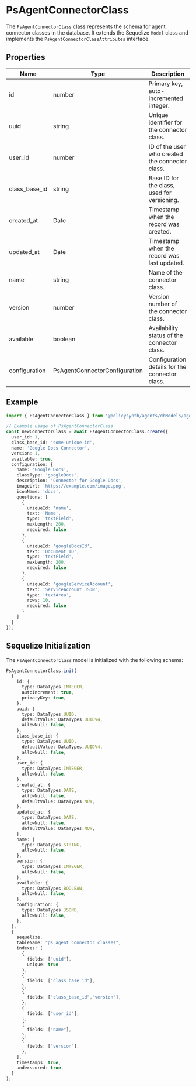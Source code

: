 # PsAgentConnectorClass

The `PsAgentConnectorClass` class represents the schema for agent connector classes in the database. It extends the Sequelize `Model` class and implements the `PsAgentConnectorClassAttributes` interface.

## Properties

| Name            | Type                              | Description                                      |
|-----------------|-----------------------------------|--------------------------------------------------|
| id              | number                            | Primary key, auto-incremented integer.           |
| uuid            | string                            | Unique identifier for the connector class.       |
| user_id         | number                            | ID of the user who created the connector class.  |
| class_base_id   | string                            | Base ID for the class, used for versioning.      |
| created_at      | Date                              | Timestamp when the record was created.           |
| updated_at      | Date                              | Timestamp when the record was last updated.      |
| name            | string                            | Name of the connector class.                     |
| version         | number                            | Version number of the connector class.           |
| available       | boolean                           | Availability status of the connector class.      |
| configuration   | PsAgentConnectorConfiguration     | Configuration details for the connector class.   |

## Example

```typescript
import { PsAgentConnectorClass } from '@policysynth/agents/dbModels/agentConnectorClass.js';

// Example usage of PsAgentConnectorClass
const newConnectorClass = await PsAgentConnectorClass.create({
  user_id: 1,
  class_base_id: 'some-unique-id',
  name: 'Google Docs Connector',
  version: 1,
  available: true,
  configuration: {
    name: 'Google Docs',
    classType: 'googleDocs',
    description: 'Connector for Google Docs',
    imageUrl: 'https://example.com/image.png',
    iconName: 'docs',
    questions: [
      {
        uniqueId: 'name',
        text: 'Name',
        type: 'textField',
        maxLength: 200,
        required: false
      },
      {
        uniqueId: 'googleDocsId',
        text: 'Document ID',
        type: 'textField',
        maxLength: 200,
        required: false
      },
      {
        uniqueId: 'googleServiceAccount',
        text: 'ServiceAccount JSON',
        type: 'textArea',
        rows: 10,
        required: false
      }
    ]
  }
});
```

## Sequelize Initialization

The `PsAgentConnectorClass` model is initialized with the following schema:

```typescript
PsAgentConnectorClass.init(
  {
    id: {
      type: DataTypes.INTEGER,
      autoIncrement: true,
      primaryKey: true,
    },
    uuid: {
      type: DataTypes.UUID,
      defaultValue: DataTypes.UUIDV4,
      allowNull: false,
    },
    class_base_id: {
      type: DataTypes.UUID,
      defaultValue: DataTypes.UUIDV4,
      allowNull: false,
    },
    user_id: {
      type: DataTypes.INTEGER,
      allowNull: false,
    },
    created_at: {
      type: DataTypes.DATE,
      allowNull: false,
      defaultValue: DataTypes.NOW,
    },
    updated_at: {
      type: DataTypes.DATE,
      allowNull: false,
      defaultValue: DataTypes.NOW,
    },
    name: {
      type: DataTypes.STRING,
      allowNull: false,
    },
    version: {
      type: DataTypes.INTEGER,
      allowNull: false,
    },
    available: {
      type: DataTypes.BOOLEAN,
      allowNull: false,
    },
    configuration: {
      type: DataTypes.JSONB,
      allowNull: false,
    },
  },
  {
    sequelize,
    tableName: "ps_agent_connector_classes",
    indexes: [
      {
        fields: ["uuid"],
        unique: true
      },
      {
        fields: ["class_base_id"],
      },
      {
        fields: ["class_base_id","version"],
      },
      {
        fields: ["user_id"],
      },
      {
        fields: ["name"],
      },
      {
        fields: ["version"],
      },
    ],
    timestamps: true,
    underscored: true,
  }
);
```